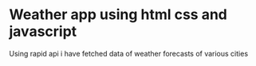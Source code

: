 # Weather app using html css and javascript

Using rapid api i have fetched data of weather forecasts of various cities
